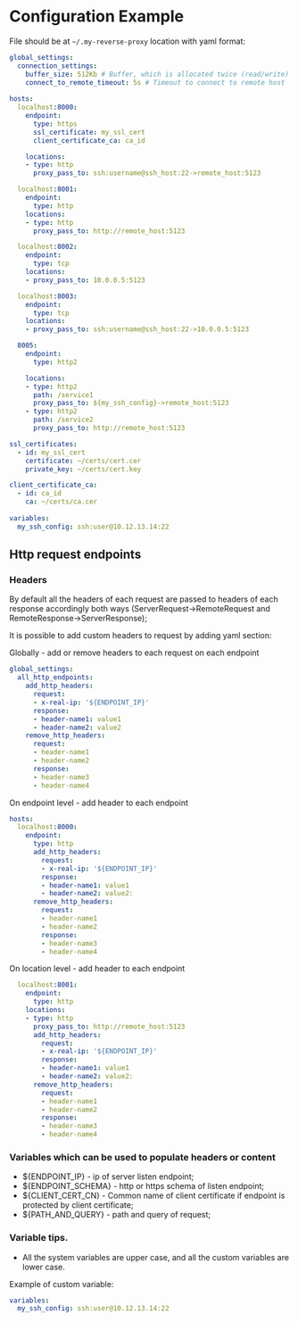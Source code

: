 # Configuration Example

File should be at `~/.my-reverse-proxy` location with yaml format:

```yaml
global_settings:
  connection_settings:
    buffer_size: 512Kb # Buffer, which is allocated twice (read/write) per connection to pass traffic by
    connect_to_remote_timeout: 5s # Timeout to connect to remote host
  
hosts:
  localhost:8000:
    endpoint:
      type: https
      ssl_certificate: my_ssl_cert  
      client_certificate_ca: ca_id

    locations:
    - type: http
      proxy_pass_to: ssh:username@ssh_host:22->remote_host:5123      

  localhost:8001:
    endpoint:
      type: http
    locations:      
    - type: http
      proxy_pass_to: http://remote_host:5123

  localhost:8002:
    endpoint:
      type: tcp  
    locations:        
    - proxy_pass_to: 10.0.0.5:5123    

  localhost:8003:
    endpoint:
      type: tcp
    locations:      
    - proxy_pass_to: ssh:username@ssh_host:22->10.0.0.5:5123    

  8005:
    endpoint:
      type: http2  

    locations:       
    - type: http2
      path: /service1    
      proxy_pass_to: ${my_ssh_config}->remote_host:5123
    - type: http2
      path: /service2
      proxy_pass_to: http://remote_host:5123  

ssl_certificates:
  - id: my_ssl_cert
    certificate: ~/certs/cert.cer
    private_key: ~/certs/cert.key  

client_certificate_ca:
  - id: ca_id
    ca: ~/certs/ca.cer  
    
variables:
  my_ssh_config: ssh:user@10.12.13.14:22
```

## Http request endpoints
### Headers
By default all the headers of each request are passed to headers of each response accordingly both ways (ServerRequest->RemoteRequest and RemoteResponse->ServerResponse);

It is possible to add custom headers to request by adding yaml section:

Globally - add or remove headers to each request on each endpoint
```yaml
global_settings:
  all_http_endpoints:
    add_http_headers:
      request:
      - x-real-ip: '${ENDPOINT_IP}'
      response:
      - header-name1: value1
      - header-name2: value2
    remove_http_headers:
      request:
      - header-name1
      - header-name2
      response:
      - header-name3
      - header-name4

```

On endpoint level - add header to each endpoint
```yaml
hosts:
  localhost:8000:
    endpoint:
      type: http  
      add_http_headers:
        request:
        - x-real-ip: '${ENDPOINT_IP}'
        response:
        - header-name1: value1
        - header-name2: value2:
      remove_http_headers:
        request:
        - header-name1
        - header-name2
        response:
        - header-name3
        - header-name4        
```

On location level - add header to each endpoint

```yaml
  localhost:8001:
    endpoint:
      type: http
    locations:      
    - type: http
      proxy_pass_to: http://remote_host:5123
      add_http_headers:
        request:
        - x-real-ip: '${ENDPOINT_IP}'
        response:
        - header-name1: value1
        - header-name2: value2:
      remove_http_headers:
        request:
        - header-name1
        - header-name2
        response:
        - header-name3
        - header-name4 
```


### Variables which can be used to populate headers or content

* ${ENDPOINT_IP} - ip of server listen endpoint;
* ${ENDPOINT_SCHEMA} - http or https schema of listen endpoint;
* ${CLIENT_CERT_CN} - Common name of client certificate if endpoint is protected by client certificate;
* ${PATH_AND_QUERY} - path and query of request;




### Variable tips.
* All the system variables are upper case, and all the custom variables are lower case.


Example of custom variable:
```yaml
variables:
  my_ssh_config: ssh:user@10.12.13.14:22
```
